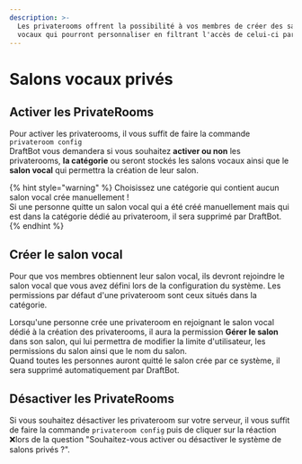 ```yaml
---
description: >-
  Les privaterooms offrent la possibilité à vos membres de créer des salons
  vocaux qui pourront personnaliser en filtrant l'accès de celui-ci par exemple.
---
```


# Salons vocaux privés

## Activer les PrivateRooms <a id="activer"></a>

Pour activer les privaterooms, il vous suffit de faire la commande `privateroom config`  
DraftBot vous demandera si vous souhaitez **activer ou non** les privaterooms, **la catégorie** ou seront stockés les salons vocaux ainsi que le **salon vocal** qui permettra la création de leur salon.

{% hint style="warning" %}
Choisissez une catégorie qui contient aucun salon vocal crée manuellement !   
Si une personne quitte un salon vocal qui a été créé manuellement mais qui est dans la catégorie dédié au privateroom, il sera supprimé par DraftBot.
{% endhint %}

## Créer le salon vocal <a id="create"></a>

Pour que vos membres obtiennent leur salon vocal, ils devront rejoindre le salon vocal que vous avez défini lors de la configuration du système. Les permissions par défaut d'une privateroom sont ceux situés dans la catégorie.

Lorsqu'une personne crée une privateroom en rejoignant le salon vocal dédié à la création des privaterooms, il aura la permission **Gérer le salon** dans son salon, qui lui permettra de modifier la limite d'utilisateur, les permissions du salon ainsi que le nom du salon.  
Quand toutes les personnes auront quitté le salon crée par ce système, il sera supprimé automatiquement par DraftBot.

## Désactiver les PrivateRooms <a id="desactiver"></a>

Si vous souhaitez désactiver les privateroom sur votre serveur, il vous suffit de faire la commande `privateroom config` puis de cliquer sur la réaction ❌lors de la question "Souhaitez-vous activer ou désactiver le système de salons privés ?".



